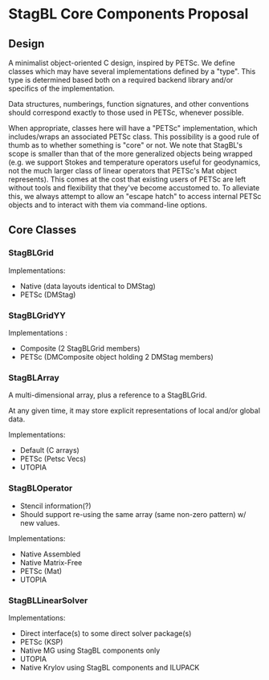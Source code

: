 # StagBL Core Components Proposal

## Design

A minimalist object-oriented C design, inspired by PETSc. We define classes
which may have several implementations defined by a "type". This type is
determined based both on a required backend library and/or specifics of the
implementation.

Data structures, numberings, function signatures, and other conventions should
correspond exactly to those used in PETSc, whenever possible.

When appropriate, classes here will have a "PETSc" implementation, which
includes/wraps an associated PETSc class. This possibility is a good rule of
thumb as to whether something is "core" or not. We note that StagBL's scope is
smaller than that of the more generalized objects being wrapped (e.g. we support
Stokes and temperature operators useful for geodynamics, not the much larger class
of linear operators that PETSc's Mat object represents).  This comes at the cost
that existing users of PETSc are left without tools and flexibility that they've
become accustomed to. To alleviate this, we always attempt to allow an "escape
hatch" to access internal PETSc objects and to interact with them via command-line
options.

## Core Classes

### StagBLGrid
Implementations:
 - Native (data layouts identical to DMStag)
 - PETSc (DMStag)

### StagBLGridYY
Implementations :
 - Composite (2 StagBLGrid members)
 - PETSc (DMComposite object holding 2 DMStag members)

### StagBLArray
A multi-dimensional array, plus a reference to a StagBLGrid.

At any given time, it may store explicit representations of local and/or global
data.

Implementations:
 - Default (C arrays)
 - PETSc (Petsc Vecs)
 - UTOPIA

### StagBLOperator
- Stencil information(?)
- Should support re-using the same array (same non-zero pattern) w/ new values.

Implementations:
 - Native Assembled
 - Native Matrix-Free
 - PETSc (Mat)
 - UTOPIA

### StagBLLinearSolver

Implementations:
 - Direct interface(s) to some direct solver package(s)
 - PETSc (KSP)
 - Native MG using StagBL components only
 - UTOPIA
 - Native Krylov using StagBL components and ILUPACK
